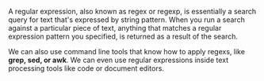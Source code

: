 A regular expression, also known as regex or regexp, is essentially a search query for text that's expressed by string pattern. When you run a search against a particular piece of text, anything that matches a regular expression pattern you specified, is returned as a result of the search. 

We can also use command line tools that know how to apply regexs, like **grep, sed, or awk**. We can even use regular expressions inside text processing tools like code or document editors.


